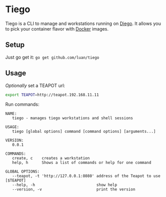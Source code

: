 # Tiego

Tiego is a CLI to manage and workstations running on [Diego](https://github.com/cloudfoundry-incubator/diego-release). It allows you to pick your container flavor with [Docker](http://docker.com) images.

## Setup

Just go get it: `go get github.com/luan/tiego`

## Usage

*Optionally* set a TEAPOT url:

```bash
export TEAPOT=http://teapot.192.168.11.11
```

Run commands:

```
NAME:
   tiego - manages tiego workstations and shell sessions

USAGE:
   tiego [global options] command [command options] [arguments...]

VERSION:
   0.0.1

COMMANDS:
   create, c    creates a workstation
   help, h      Shows a list of commands or help for one command

GLOBAL OPTIONS:
   --teapot, -t 'http://127.0.0.1:8080' address of the Teapot to use [$TEAPOT]
   --help, -h                           show help
   --version, -v                        print the version
```
